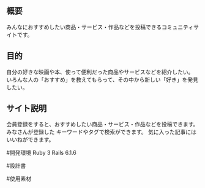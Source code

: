 ## 概要
みんなにおすすめしたい商品・サービス・作品などを投稿できるコミュニティサイトです。

## 目的
自分の好きな映画や本、使って便利だった商品やサービスなどを紹介したい。
いろんな人の「おすすめ」を教えてもらって、その中から新しい「好き」を発見したい。

## サイト説明
会員登録をすると、おすすめしたい商品・サービス・作品などを投稿できます。
みなさんが登録した
キーワードやタグで検索ができます。
気に入った記事にはいいねができます。

#開発環境
Ruby 3
Rails 6.1.6

#設計書


#使用素材
